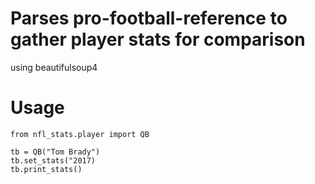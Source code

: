 # Parses pro-football-reference to gather player stats for comparison
using beautifulsoup4

# Usage
```
from nfl_stats.player import QB

tb = QB("Tom Brady")
tb.set_stats("2017)
tb.print_stats()
```
